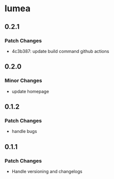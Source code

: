 # lumea

## 0.2.1

### Patch Changes

- 4c3b387: update build command github actions

## 0.2.0

### Minor Changes

- update homepage

## 0.1.2

### Patch Changes

- handle bugs

## 0.1.1

### Patch Changes

- Handle versioning and changelogs
